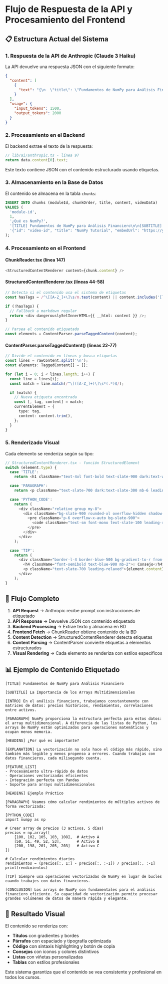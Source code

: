 # Flujo de Respuesta de la API y Procesamiento del Frontend

## 📋 **Estructura Actual del Sistema**

### 1. **Respuesta de la API de Anthropic (Claude 3 Haiku)**

La API devuelve una respuesta JSON con el siguiente formato:

```json
{
  "content": [
    {
      "text": "{\n  \"title\": \"Fundamentos de NumPy para Análisis Financiero\",\n  \"description\": \"En este módulo aprenderás...\",\n  \"chunks\": [\n    {\n      \"title\": \"¿Qué es NumPy?\",\n      \"content\": \"[TITLE] Fundamentos de NumPy para Análisis Financiero\\n\\n[SUBTITLE] La Importancia de los Arrays Multidimensionales\\n\\n[INTRO] En el análisis financiero, trabajamos constantemente con matrices de datos...\\n\\n[PARAGRAPH] NumPy proporciona la estructura perfecta para estos datos...\\n\\n[HEADING] ¿Por qué es importante?\\n\\n[EXPLANATION] La vectorización no solo hace el código más rápido...\\n\\n[FEATURE_LIST]\\n- Procesamiento ultra-rápido de datos\\n- Operaciones vectorizadas eficientes\\n- Integración perfecta con Pandas\\n- Soporte para arrays multidimensionales\\n\\n[HEADING] Ejemplo Práctico\\n\\n[PARAGRAPH] Veamos cómo calcular rendimientos de múltiples activos...\\n\\n[PYTHON_CODE]\\nimport numpy as np\\n\\n# Crear array de precios (3 activos, 5 días)\\nprecios = np.array([\\n    [100, 102, 105, 103, 108],  # Activo A\\n    [50, 51, 49, 52, 53],       # Activo B\\n    [200, 198, 201, 205, 203]   # Activo C\\n])\\n\\n# Calcular rendimientos diarios\\nrendimientos = (precios[:, 1:] - precios[:, :-1]) / precios[:, :-1]\\nprint(rendimientos)\\n\\n[TIP] Siempre usa operaciones vectorizadas de NumPy en lugar de bucles cuando trabajes con datos financieros.\\n\\n[CONCLUSION] Los arrays de NumPy son fundamentales para el análisis financiero eficiente...\"\n    }\n  ],\n  \"quiz\": {\n    \"title\": \"Quiz: Fundamentos de NumPy\",\n    \"questions\": [\n      {\n        \"question\": \"¿Por qué es importante la vectorización en NumPy?\",\n        \"options\": [\n          \"Porque es más fácil de leer\",\n          \"Porque es más rápido y eficiente\",\n          \"Porque usa menos memoria\",\n          \"Porque es más compatible\"\n        ],\n        \"correctAnswer\": 1,\n        \"explanation\": \"La vectorización es importante porque permite procesar múltiples elementos de datos simultáneamente, lo que resulta en código más rápido y eficiente que los bucles tradicionales.\"\n      }\n    ]\n  }\n}"
    }
  ],
  "usage": {
    "input_tokens": 1500,
    "output_tokens": 2000
  }
}
```

### 2. **Procesamiento en el Backend**

El backend extrae el texto de la respuesta:

```typescript
// lib/ai/anthropic.ts - línea 97
return data.content[0].text;
```

Este texto contiene JSON con el contenido estructurado usando etiquetas.

### 3. **Almacenamiento en la Base de Datos**

El contenido se almacena en la tabla `chunks`:

```sql
INSERT INTO chunks (moduleId, chunkOrder, title, content, videoData)
VALUES (
  'module-id',
  1,
  '¿Qué es NumPy?',
  '[TITLE] Fundamentos de NumPy para Análisis Financiero\n\n[SUBTITLE] La Importancia de los Arrays Multidimensionales\n\n[INTRO] En el análisis financiero...',
  '{"id": "video-id", "title": "NumPy Tutorial", "embedUrl": "https://youtube.com/embed/..."}'
);
```

### 4. **Procesamiento en el Frontend**

#### **ChunkReader.tsx** (línea 147)

```typescript
<StructuredContentRenderer content={chunk.content} />
```

#### **StructuredContentRenderer.tsx** (líneas 44-58)

```typescript
// Detecta si el contenido usa el sistema de etiquetas
const hasTags = /^\[[A-Z_]+\]\s/m.test(content) || content.includes('[TITLE]') || content.includes('[PARAGRAPH]');

if (!hasTags) {
  // Fallback a markdown regular
  return <div dangerouslySetInnerHTML={{ __html: content }} />;
}

// Parsea el contenido etiquetado
const elements = ContentParser.parseTaggedContent(content);
```

#### **ContentParser.parseTaggedContent()** (líneas 22-77)

```typescript
// Divide el contenido en líneas y busca etiquetas
const lines = rawContent.split('\n');
const elements: TaggedContent[] = [];

for (let i = 0; i < lines.length; i++) {
  const line = lines[i];
  const match = line.match(/^\[([A-Z_]+)\]\s*(.*)$/);

  if (match) {
    // Nueva etiqueta encontrada
    const [, tag, content] = match;
    currentElement = {
      type: tag,
      content: content.trim(),
    };
  }
}
```

### 5. **Renderizado Visual**

Cada elemento se renderiza según su tipo:

```typescript
// StructuredContentRenderer.tsx - función StructuredElement
switch (element.type) {
  case 'TITLE':
    return <h1 className="text-4xl font-bold text-slate-900 dark:text-white mb-8 mt-10 border-b-2 border-blue-500 pb-4">{element.content}</h1>;

  case 'PARAGRAPH':
    return <p className="text-slate-700 dark:text-slate-300 mb-6 leading-relaxed text-base">{element.content}</p>;

  case 'PYTHON_CODE':
    return (
      <div className="relative group my-8">
        <div className="bg-slate-900 rounded-xl overflow-hidden shadow-2xl border border-slate-700">
          <pre className="p-6 overflow-x-auto bg-slate-900">
            <code className="text-sm font-mono text-slate-100 leading-relaxed">{element.content}</code>
          </pre>
        </div>
      </div>
    );

  case 'TIP':
    return (
      <div className="border-l-4 border-blue-500 bg-gradient-to-r from-blue-50 to-purple-50 pl-6 py-4 my-6 rounded-r-lg">
        <h4 className="font-semibold text-blue-900 mb-2">💡 Consejo</h4>
        <p className="text-slate-700 leading-relaxed">{element.content}</p>
      </div>
    );
}
```

## 🔄 **Flujo Completo**

1. **API Request** → Anthropic recibe prompt con instrucciones de etiquetado
2. **API Response** → Devuelve JSON con contenido etiquetado
3. **Backend Processing** → Extrae texto y almacena en BD
4. **Frontend Fetch** → ChunkReader obtiene contenido de la BD
5. **Content Detection** → StructuredContentRenderer detecta etiquetas
6. **Content Parsing** → ContentParser convierte etiquetas a elementos estructurados
7. **Visual Rendering** → Cada elemento se renderiza con estilos específicos

## 📊 **Ejemplo de Contenido Etiquetado**

```
[TITLE] Fundamentos de NumPy para Análisis Financiero

[SUBTITLE] La Importancia de los Arrays Multidimensionales

[INTRO] En el análisis financiero, trabajamos constantemente con matrices de datos: precios históricos, rendimientos, correlaciones entre activos.

[PARAGRAPH] NumPy proporciona la estructura perfecta para estos datos: el array multidimensional. A diferencia de las listas de Python, los arrays de NumPy están optimizados para operaciones matemáticas y ocupan menos memoria.

[HEADING] ¿Por qué es importante?

[EXPLANATION] La vectorización no solo hace el código más rápido, sino también más legible y menos propenso a errores. Cuando trabajas con datos financieros, cada milisegundo cuenta.

[FEATURE_LIST]
- Procesamiento ultra-rápido de datos
- Operaciones vectorizadas eficientes
- Integración perfecta con Pandas
- Soporte para arrays multidimensionales

[HEADING] Ejemplo Práctico

[PARAGRAPH] Veamos cómo calcular rendimientos de múltiples activos de forma vectorizada:

[PYTHON_CODE]
import numpy as np

# Crear array de precios (3 activos, 5 días)
precios = np.array([
    [100, 102, 105, 103, 108],  # Activo A
    [50, 51, 49, 52, 53],       # Activo B
    [200, 198, 201, 205, 203]   # Activo C
])

# Calcular rendimientos diarios
rendimientos = (precios[:, 1:] - precios[:, :-1]) / precios[:, :-1]
print(rendimientos)

[TIP] Siempre usa operaciones vectorizadas de NumPy en lugar de bucles cuando trabajes con datos financieros.

[CONCLUSION] Los arrays de NumPy son fundamentales para el análisis financiero eficiente. Su capacidad de vectorización permite procesar grandes volúmenes de datos de manera rápida y elegante.
```

## 🎯 **Resultado Visual**

El contenido se renderiza con:

- **Títulos** con gradientes y bordes
- **Párrafos** con espaciado y tipografía optimizada
- **Código** con sintaxis highlighting y botón de copia
- **Consejos** con iconos y colores distintivos
- **Listas** con viñetas personalizadas
- **Tablas** con estilos profesionales

Este sistema garantiza que el contenido se vea consistente y profesional en todos los cursos.



